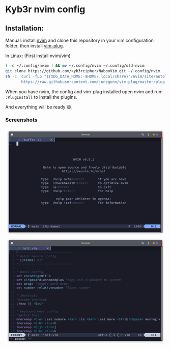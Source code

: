 # Kyb3r nvim config

## Installation:
Manual: install [nvim](https://neovim.io) and clone this repository in your vim configuration folder, then install [vim-plug](https://github.com/junegunn/vim-plug/blob/master/README.md#Installation).

In Linux:
(First install nvim/vim)
```bash
[ -d ~/.config/nvim ] && mv ~/.config/nvim ~/.config/old-nvim
git clone https://github.com/kyb3rcipher/NabooVim.git ~/.config/nvim
sh -c 'curl -fLo "${XDG_DATA_HOME:-$HOME/.local/share}"/nvim/site/autoload/plug.vim --create-dirs \
       https://raw.githubusercontent.com/junegunn/vim-plug/master/plug.vim'
```

When you have nvim, the config and vim-plug installed open nvim and run: ```:PlugInstall``` to install the plugins.

And everything will be ready :smile:.

### Screenshots
![nvim](images/neovim.png)
![nvim-insert](images/neovim-insert.png)

